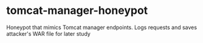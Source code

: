 # tomcat-manager-honeypot
Honeypot that mimics Tomcat manager endpoints. Logs requests and saves attacker's WAR file for later study

